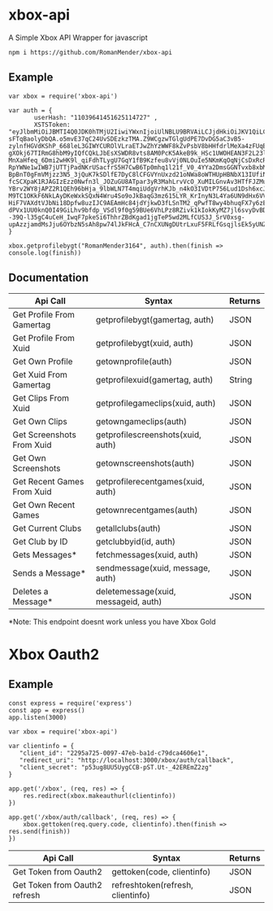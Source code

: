 # xbox-api

A Simple Xbox API Wrapper for javascript

`npm i https://github.com/RomanMender/xbox-api`

## Example

 ~~~
 var xbox = require('xbox-api')

var auth = {
        userHash: "11039641451625114727" ,
        XSTSToken: "eyJlbmMiOiJBMTI4Q0JDK0hTMjU2IiwiYWxnIjoiUlNBLU9BRVAiLCJjdHkiOiJKV1QiLCJ6aXAiOiJERUYiLCJ4NXQiOiIxZlVBejExYmtpWklFaE5KSVZnSDFTdTVzX2cifQ.EVUwstAv_Vr4S6JQS3eEKQTrdqivPYCAWUtLuWTsBajNCmaKNtAIMUdMhypmpALCuwZg9JmIH9Bj7JU83zSxaS6urk6N93iOccfTsHXIcyplfewyk6CtHxCxX6jghEoA5LZLnci_xe8kKM6te1EYA8rBiCPdI-sFTqBaolyDbQA.o5mvE37qC24UvSDEzkzTMA.Z9WCgzwTGlgUdPE7DvDG5aC3vB5-zylnfHGVdKShP_668leL3GIWYCUROlVLraETJwZhYzWWF8kZvPsbV8bHHfdrlMeXa4zFUqB69zc2Xo7t8mfY9HVIZ5kKecI_d22BoK_mI0WFhD1QtGcU9njz9BI3BS4alxCTdGYsjVajmLqDP-gXOkj67TIRmG8hbM9yIQfCQkLJbEsXSWDR8vts8AM0PcK5AkeB9k_HSc1UWOHEAN3F2L23l1eqAdaFkRYlUfMk24SgC5uADsduGQGDHu82TRR9rE6w7roaefSl2bCwjQEzfZ86a-MnXaHfeq_6Dmi2wHK9l_qiFdhTLygU7GqY1fB9Kzfeu8vVj0NLOuIe5NKmKqOqNjCsDxRcRoKh7m4IJ_JlB22xXKd6Vk5onjm-RpYWNe1wIWB7jUTTjPadNKrUSacfrS5H7CwB6Tp0mhq1l21f_V0_4YYa2DmsGGNTvxb8xbMHKqM7H1pKMzKERSwcrEitnnsH69eoB_uVWFvTIeddl4qx_O1oIMl8XDeDqrDPZMxZ1zes8VsNqULJlOlxWe8zmCLyuACtKvhKllLiaAuuz93BD7MpRRHxvkID8QAt9J3-BpBnT0gFmVMjzz3N5_3jQuK7kSDlfE7DyC8lCFGVYnUxzd21oNWa8oWTHUpHBNbX13IUfiNt_YrmICdDEDa0JMo6F-fcSCXpaK1RJAGIzEzz0Nwfn3l_JOZuGU8ATpar3yR3MahLrvVcO_XuMILGnvAv3HTfFJZMu-YBrv2WY8jAPZ2R1QEh96bHja_9lbWLN7T4mqiUdgVrhKJb_n4kO3IVDtP756Lud1Dsh6xcJkCoFUp0dzsx2Cd7iCyZeXSxuwbcibPobMGNUMslyN8gzE_NTNqIdMhe2Kbf-M9TC1OKkF6NkLAyDKeWxkSQxN4Wru4So9oJkBaqG3mz615LYR_KrInyN3L4Ya6UN9dHx6VVDLjLkFPcAY9bCOFiZbUXMP2c11qznxnCO6v4Lj-HiF7VAXdtVJbNi18Dpfw8uzIJC9AEAmHc84jdYjkwD3fLSnTM2_qPwfT8wy4bhuqFX7y6zEvlfFP4W5x_Bg-dPVx1UU0knQ0I49GiLhv9bfdp_VSdl9f0g59BUe6VhLPz8RZivk1kIokKyMZ7jl6svyDvBDwb4q43wUWop8zcXGOE1WBVfracRswsUWsh8c56u23fGjE--39Q-l35gC4uCeH_IwqF7pkeSi6ThhrZBdKgad1jgTeP5wd2MLfCUS3J_SrV0xsg-upAzzjamdMsJju6OYbzN5sAh8pw74lJkFHcA_C7nCXUNgDUtrLxuF5FRLfGsqjlsEk5yUNZAzMuJiIMXYjnTAX0w_w7WYVSSzvpAZdaYiFQetBghR70YUZtT3xi4q1WZUNj8cl8qHOgmtvcB_2M4qUEDQje2zkc7wolQpqOzYfluP_1QFmzHgSfXONWAmKFls12DBkJtnGi6gsm5ZU2S3CtmA.Ui1dbEardw_cL0ETJ6BZBxC5vbHTMFhR_qAK_O7mVYY"
}
    
xbox.getprofilebygt("RomanMender3164", auth).then(finish => console.log(finish))
~~~

## Documentation

| Api Call  | Syntax  | Returns  |
| ------------ | ------------ | ------------ |
| Get Profile From Gamertag  | getprofilebygt(gamertag, auth)  | JSON  |
| Get Profile From Xuid  | getprofilebygt(xuid, auth)  | JSON  |
| Get Own Profile  | getownprofile(auth)  | JSON  |
| Get Xuid From Gamertag  | getprofilexuid(gamertag, auth)  | String  |
| Get Clips From Xuid  | getprofilegameclips(xuid, auth)  | JSON  |
| Get Own Clips  | getowngameclips(auth)  | JSON  |
| Get Screenshots From Xuid  | getprofilescreenshots(xuid, auth)  | JSON  |
| Get Own Screenshots  | getownscreenshots(auth)  | JSON  |
| Get Recent Games From Xuid  | getprofilerecentgames(xuid, auth)  | JSON  |
| Get Own Recent Games  | getownrecentgames(auth)  | JSON  |
| Get Current Clubs  | getallclubs(auth)  | JSON  |
| Get Club by ID | getclubbyid(id, auth)  | JSON  |
| Gets Messages* | fetchmessages(xuid, auth)  | JSON  |
| Sends a Message* | sendmessage(xuid, message, auth)  | JSON  |
| Deletes a Message* | deletemessage(xuid, messageid, auth)  | JSON  |

*Note: This endpoint doesnt work unless you have Xbox Gold

# Xbox Oauth2

## Example

~~~
const express = require('express')
const app = express()
app.listen(3000)

var xbox = require('xbox-api')

var clientinfo = {
   "client_id": "2295a725-0097-47eb-ba1d-c79dca4606e1",
   "redirect_uri": "http://localhost:3000/xbox/auth/callback",
   "client_secret": "p53ug8UU5UygCCB-pST.Ut-_42EREmZ2zg"
}

app.get('/xbox', (req, res) => {
    res.redirect(xbox.makeauthurl(clientinfo))
})

app.get('/xbox/auth/callback', (req, res) => {
    xbox.gettoken(req.query.code, clientinfo).then(finish => res.send(finish))
})
~~~
    

| Api Call  | Syntax  | Returns  |
| ------------ | ------------ | ------------ |
| Get Token from Oauth2  | gettoken(code, clientinfo)  | JSON  |
| Get Token from Oauth2 refresh  | refreshtoken(refresh, clientinfo)  | JSON  |
